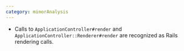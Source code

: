 ```yaml
---
category: minorAnalysis
---
```

* Calls to `ApplicationController#render` and `ApplicationController::Renderer#render` are recognized as Rails rendering calls.
